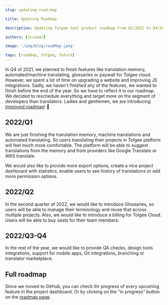 ```yaml
---
slug: updating-road-map

title: Updating Roadmap

description: Updating Tolgee tool product roadmap from Q1/2022 to Q4/2022. Moving full feature roadmap to GitHub roadmap page.

authors: [jcizmar]

image: '/img/blog/roadMap.jpeg'

tags: [roadmap, tolgee, future]
---
```


In Q4 of 2021, we planned to finish features like translation memory, automated/machine translating, glossaries or paywall
for Tolgee cloud. However, we spent a lot of time on upgrading a website and improving JS integrations. Sadly, we
haven't finished any of the features, we wanted to finish before the end of the year. So we have to reflect it in our
roadmap. We decided to reschedule everything and target more on the segment of developers than translators.
Ladies and gentlemen, we are introducing [improved roadmap](https://tolgee.io/roadmap)! 🎉

<!--truncate-->

## 2022/Q1

We are just finishing the translation memory, machine translations and automated translating. So users translating their
projects in Tolgee platform will feel much more comfortable. The platform will be able to suggest translations from
the memory and from providers like Google Translate or AWS translate.

We would also like to provide more export options, create a nice project dashboard with statistics, enable users to see
history of translations or add more permission options.

## 2022/Q2

In the second quarter of 2022, we would like to introduce Glossaries, so users will be able to manage their terminology
and reuse that across multiple projects. Also, we would like to introduce a billing for Tolgee Cloud. Users
will be able to buy seats for their team members.

## 2022/Q3-Q4

In the rest of the year, we would like to provide QA checks, design tools integrations, support for mobile apps,
Git integrations, branching or translator marketplace.

## Full roadmap

Since we moved to GitHub, you can check thr progress of every upcoming feature in the project dashboard. Or by clicking
on the "in progress" button on the [roadmap page](https://tolgee.io/roadmap).
